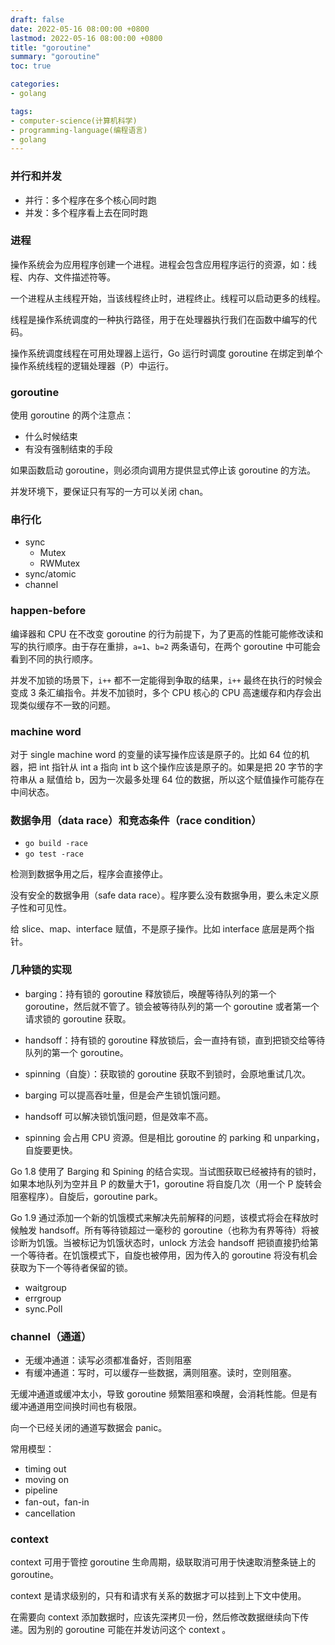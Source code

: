 ```yaml
---
draft: false
date: 2022-05-16 08:00:00 +0800
lastmod: 2022-05-16 08:00:00 +0800
title: "goroutine"
summary: "goroutine"
toc: true

categories:
- golang

tags:
- computer-science(计算机科学)
- programming-language(编程语言)
- golang
---
```


### 并行和并发

- 并行：多个程序在多个核心同时跑
- 并发：多个程序看上去在同时跑

### 进程

操作系统会为应用程序创建一个进程。进程会包含应用程序运行的资源，如：线程、内存、文件描述符等。

一个进程从主线程开始，当该线程终止时，进程终止。线程可以启动更多的线程。

线程是操作系统调度的一种执行路径，用于在处理器执行我们在函数中编写的代码。

操作系统调度线程在可用处理器上运行，Go 运行时调度 goroutine 在绑定到单个操作系统线程的逻辑处理器（P）中运行。

### goroutine

使用 goroutine 的两个注意点：

- 什么时候结束
- 有没有强制结束的手段

如果函数启动 goroutine，则必须向调用方提供显式停止该 goroutine 的方法。

并发环境下，要保证只有写的一方可以关闭 chan。

### 串行化

- sync
  - Mutex
  - RWMutex
- sync/atomic
- channel

### happen-before

编译器和 CPU 在不改变 goroutine 的行为前提下，为了更高的性能可能修改读和写的执行顺序。由于存在重排，`a=1`、`b=2` 两条语句，在两个 goroutine 中可能会看到不同的执行顺序。

并发不加锁的场景下，`i++` 都不一定能得到争取的结果，`i++` 最终在执行的时候会变成 3 条汇编指令。并发不加锁时，多个 CPU 核心的 CPU 高速缓存和内存会出现类似缓存不一致的问题。

### machine word

对于 single machine word 的变量的读写操作应该是原子的。比如 64 位的机器，把 int 指针从 int a 指向 int b 这个操作应该是原子的。如果是把 20 字节的字符串从 a 赋值给 b，因为一次最多处理 64 位的数据，所以这个赋值操作可能存在中间状态。

### 数据争用（data race）和竞态条件（race condition）

- `go build -race`
- `go test -race`

检测到数据争用之后，程序会直接停止。

没有安全的数据争用（safe data race）。程序要么没有数据争用，要么未定义原子性和可见性。

给 slice、map、interface 赋值，不是原子操作。比如 interface 底层是两个指针。

### 几种锁的实现

- barging：持有锁的 goroutine 释放锁后，唤醒等待队列的第一个 goroutine，然后就不管了。锁会被等待队列的第一个 goroutine 或者第一个请求锁的 goroutine 获取。
- handsoff：持有锁的 goroutine 释放锁后，会一直持有锁，直到把锁交给等待队列的第一个 goroutine。
- spinning（自旋）：获取锁的 goroutine 获取不到锁时，会原地重试几次。

- barging 可以提高吞吐量，但是会产生锁饥饿问题。
- handsoff 可以解决锁饥饿问题，但是效率不高。
- spinning 会占用 CPU 资源。但是相比 goroutine 的 parking 和 unparking，自旋要更快。

Go 1.8 使用了 Barging 和 Spining 的结合实现。当试图获取已经被持有的锁时，如果本地队列为空并且 P 的数量大于1，goroutine 将自旋几次（用一个 P 旋转会阻塞程序）。自旋后，goroutine park。

Go 1.9 通过添加一个新的饥饿模式来解决先前解释的问题，该模式将会在释放时候触发 handsoff。所有等待锁超过一毫秒的 goroutine（也称为有界等待）将被诊断为饥饿。当被标记为饥饿状态时，unlock 方法会 handsoff 把锁直接扔给第一个等待者。在饥饿模式下，自旋也被停用，因为传入的 goroutine 将没有机会获取为下一个等待者保留的锁。

- waitgroup
- errgroup
- sync.Poll

### channel（通道）

- 无缓冲通道：读写必须都准备好，否则阻塞
- 有缓冲通道：写时，可以缓存一些数据，满则阻塞。读时，空则阻塞。

无缓冲通道或缓冲太小，导致 goroutine 频繁阻塞和唤醒，会消耗性能。但是有缓冲通道用空间换时间也有极限。

向一个已经关闭的通道写数据会 panic。

常用模型：

- timing out
- moving on
- pipeline
- fan-out，fan-in
- cancellation

### context

context 可用于管控 goroutine 生命周期，级联取消可用于快速取消整条链上的 goroutine。

context 是请求级别的，只有和请求有关系的数据才可以挂到上下文中使用。

在需要向 context 添加数据时，应该先深拷贝一份，然后修改数据继续向下传递。因为别的 goroutine 可能在并发访问这个 context 。